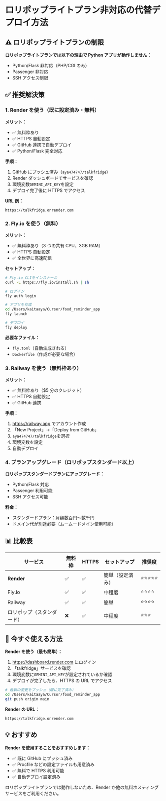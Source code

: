 # ロリポップライトプラン非対応の代替デプロイ方法

## ⚠️ ロリポップライトプランの制限

**ロリポップライトプランでは以下の理由で Python アプリが動作しません：**

- Python/Flask 非対応（PHP/CGI のみ）
- Passenger 非対応
- SSH アクセス制限

## ✅ 推奨解決策

### 1. Render を使う（既に設定済み・無料）

**メリット：**

- ✅ 無料枠あり
- ✅ HTTPS 自動設定
- ✅ GitHub 連携で自動デプロイ
- ✅ Python/Flask 完全対応

**手順：**

1. GitHub にプッシュ済み（`aya474747/talkfridge`）
2. Render ダッシュボードでサービスを確認
3. 環境変数`GEMINI_API_KEY`を設定
4. デプロイ完了後に HTTPS でアクセス

**URL 例：**

```
https://talkfridge.onrender.com
```

### 2. Fly.io を使う（無料）

**メリット：**

- ✅ 無料枠あり（3 つの共有 CPU、3GB RAM）
- ✅ HTTPS 自動設定
- ✅ 全世界に高速配信

**セットアップ：**

```bash
# Fly.io CLIをインストール
curl -L https://fly.io/install.sh | sh

# ログイン
fly auth login

# アプリを作成
cd /Users/kaitaaya/Cursor/food_reminder_app
fly launch

# デプロイ
fly deploy
```

**必要なファイル：**

- `fly.toml`（自動生成される）
- `Dockerfile`（作成が必要な場合）

### 3. Railway を使う（無料枠あり）

**メリット：**

- ✅ 無料枠あり（$5 分のクレジット）
- ✅ HTTPS 自動設定
- ✅ GitHub 連携

**手順：**

1. https://railway.app でアカウント作成
2. 「New Project」→「Deploy from GitHub」
3. `aya474747/talkfridge`を選択
4. 環境変数を設定
5. 自動デプロイ

### 4. プランアップグレード（ロリポップスタンダード以上）

**ロリポップスタンダードプランにアップグレード：**

- Python/Flask 対応
- Passenger 利用可能
- SSH アクセス可能

**料金：**

- スタンダードプラン：月額数百円〜数千円
- ドメイン代が別途必要（ムームードメイン使用可能）

## 📊 比較表

| サービス                   | 無料枠 | HTTPS | セットアップ     | 推奨度     |
| -------------------------- | ------ | ----- | ---------------- | ---------- |
| **Render**                 | ✅     | ✅    | 簡単（設定済み） | ⭐⭐⭐⭐⭐ |
| Fly.io                     | ✅     | ✅    | 中程度           | ⭐⭐⭐⭐   |
| Railway                    | ✅     | ✅    | 簡単             | ⭐⭐⭐⭐   |
| ロリポップ（スタンダード） | ❌     | ✅    | 中程度           | ⭐⭐⭐     |

## 🎯 今すぐ使える方法

**Render を使う（最も簡単）：**

1. https://dashboard.render.com にログイン
2. 「talkfridge」サービスを確認
3. 環境変数に`GEMINI_API_KEY`が設定されているか確認
4. デプロイが完了したら、HTTPS の URL でアクセス

```bash
# 最新の変更をプッシュ（既に完了済み）
cd /Users/kaitaaya/Cursor/food_reminder_app
git push origin main
```

**Render の URL：**

```
https://talkfridge.onrender.com
```

## 💡 おすすめ

**Render を使用することをおすすめします：**

- ✅ 既に GitHub にプッシュ済み
- ✅ Procfile などの設定ファイルも用意済み
- ✅ 無料で HTTPS 利用可能
- ✅ 自動デプロイ設定済み

ロリポップライトプランでは動作しないため、Render か他の無料ホスティングサービスをご利用ください。
